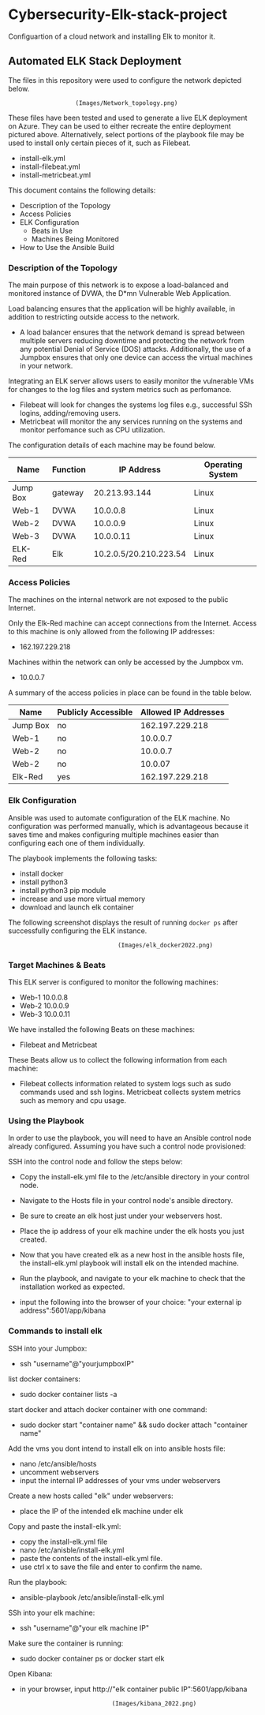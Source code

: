 # Cybersecurity-Elk-stack-project
Configuartion of a cloud network and installing Elk to monitor it. 
## Automated ELK Stack Deployment

The files in this repository were used to configure the network depicted below.

                       (Images/Network_topology.png)

These files have been tested and used to generate a live ELK deployment on Azure. They can be used to either recreate the entire deployment pictured above. Alternatively, select portions of the playbook file may be used to install only certain pieces of it, such as Filebeat.

  - install-elk.yml
  - install-filebeat.yml
  - install-metricbeat.yml

This document contains the following details:
- Description of the Topology
- Access Policies
- ELK Configuration
  - Beats in Use
  - Machines Being Monitored
- How to Use the Ansible Build


### Description of the Topology

The main purpose of this network is to expose a load-balanced and monitored instance of DVWA, the D*mn Vulnerable Web Application.

Load balancing ensures that the application will be highly available, in addition to restricting outside access to the network.

- A load balancer ensures that the network demand is spread between multiple servers reducing downtime and protecting the network from any potential Denial of Service (DOS) attacks. Additionally, the use of a Jumpbox ensures that only one device can access the virtual machines in your network. 

Integrating an ELK server allows users to easily monitor the vulnerable VMs for changes to the log files and system metrics such as perfomance. 
- Filebeat will look for changes the systems log files e.g., successful SSh logins, adding/removing users. 
- Metricbeat will monitor the any services running on the systems and monitor perfomance such as CPU utilization. 

The configuration details of each machine may be found below.


| Name     | Function | IP Address | Operating System |
|----------|----------|------------|------------------|
| Jump Box | gateway  |20.213.93.144   | Linux        |
| Web-1    |  DVWA    |  10.0.0.8          | Linux            |
| Web-2    |  DVWA    |  10.0.0.9        | Linux            |
| Web-3    |  DVWA    |  10.0.0.11        | Linux            |
| ELK-Red  |  Elk     |  10.2.0.5/20.210.223.54  | Linux            |
### Access Policies

The machines on the internal network are not exposed to the public Internet. 

Only the Elk-Red machine can accept connections from the Internet. Access to this machine is only allowed from the following IP addresses:
- 162.197.229.218

Machines within the network can only be accessed by the Jumpbox vm.
- 10.0.0.7

A summary of the access policies in place can be found in the table below.

| Name     | Publicly Accessible | Allowed IP Addresses |
|----------|---------------------|----------------------|
| Jump Box | no                  | 162.197.229.218      |
| Web-1    | no                  | 10.0.0.7             |
| Web-2    | no                  | 10.0.0.7             |
| Web-2    | no                  | 10.0.07              |
| Elk-Red  | yes                 | 162.197.229.218      |
### Elk Configuration

Ansible was used to automate configuration of the ELK machine. No configuration was performed manually, which is advantageous because it saves time and makes configuring multiple machines easier than configuring each one of them individually.

The playbook implements the following tasks:
- install docker 
- install python3
- install python3 pip module
- increase and use more virtual memory
- download and launch elk container

The following screenshot displays the result of running `docker ps` after successfully configuring the ELK instance.

                                   (Images/elk_docker2022.png)

### Target Machines & Beats
This ELK server is configured to monitor the following machines:
- Web-1 10.0.0.8
- Web-2 10.0.0.9
- Web-3 10.0.0.11

We have installed the following Beats on these machines:
- Filebeat and Metricbeat

These Beats allow us to collect the following information from each machine:
- Filebeat collects information related to system logs such as sudo commands used and ssh logins. Metricbeat collects system metrics such as memory and cpu usage. 
### Using the Playbook
In order to use the playbook, you will need to have an Ansible control node already configured. Assuming you have such a control node provisioned: 

SSH into the control node and follow the steps below:
- Copy the install-elk.yml  file to the /etc/ansible directory in your control node. 
- Navigate to the Hosts file in your control node's ansible directory.
- Be sure to create an elk host just under your webservers host.
- Place the ip address of your elk machine under the elk hosts you just created.
- Now that you have created elk as a new host in the ansible hosts file, the install-elk.yml playbook will install elk on the intended machine.
- Run the playbook, and navigate to your elk machine to check that the installation worked as expected.

- input the following into the browser of your choice: "your external ip address":5601/app/kibana

### Commands to install elk
SSH into your Jumpbox:
- ssh "username"@"yourjumpboxIP"

list docker containers:
- sudo docker container lists -a 

start docker and attach docker container with one command:
- sudo docker start "container name" && sudo docker attach "container name"

Add the vms you dont intend to install elk on into ansible hosts file:
- nano /etc/ansible/hosts
- uncomment webservers
- input the internal IP addresses of your vms under webservers

Create a new hosts called "elk" under webservers:
- place the IP of the intended elk machine under elk

Copy and paste the install-elk.yml:
- copy the install-elk.yml file
- nano /etc/anisble/install-elk.yml
- paste the contents of the install-elk.yml file.
- use ctrl x to save the file and enter to confirm the name.

Run the playbook:
- ansible-playbook /etc/ansible/install-elk.yml

SSh into your elk machine:
- ssh "username"@"your elk machine IP"

Make sure the container is running:
- sudo docker container ps or docker start elk

Open Kibana:
- in your browser, input http://"elk container public IP":5601/app/kibana
                                 
                                (Images/kibana_2022.png)
                              

